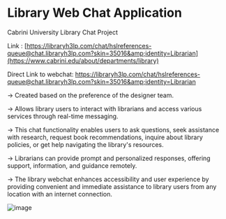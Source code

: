 # Library Web Chat Application 

Cabrini University Library Chat Project 

Link : [https://libraryh3lp.com/chat/hslreferences-queue@chat.libraryh3lp.com?skin=35016&amp;identity=Librarian](https://www.cabrini.edu/about/departments/library)

Direct Link to webchat: https://libraryh3lp.com/chat/hslreferences-queue@chat.libraryh3lp.com?skin=35016&amp;identity=Librarian

→ Created based on the preference of the designer team. 

→ Allows library users to interact with librarians and access various services through real-time messaging. 

→ This chat functionality enables users to ask questions, seek assistance with research, request book recommendations, inquire about library policies, or get help navigating the library's resources. 

→ Librarians can provide prompt and personalized responses, offering support, information, and guidance remotely. 

→ The library webchat enhances accessibility and user experience by providing convenient and immediate assistance to library users from any location with an internet connection.

![image](https://github.com/KhanDevProject/LibraryWebChat/assets/69941212/0c579cbd-a09d-4a65-a923-0657a5b4d434)
